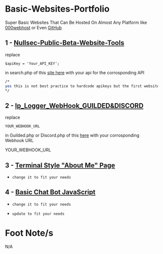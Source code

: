 # Basic-Websites-Portfolio
Super Basic Websites That Can Be Hosted On Almost Any Platform like [000webhost](https://www.000webhost.com) or Even [GitHub](https://github.com)

## 1 - [Nullsec-Public-Beta-Website-Tools](https://sircryptic.github.io/Basic-Websites-Portfolio/Nullsec-Public-Beta-Website-Tools/index.html)

replace

```
$apiKey = 'Your_API_KEY';
```
in search.php of this [site here](https://github.com/SirCryptic/Basic-Websites-Portfolio/tree/main/Nullsec-Public-Beta-Website-Tools)  with your api for the corrosponding API

```bash
/*
yes this is not best practice to hardcode apikeys but the first website with tools is just for basics and a example
*/
```

## 2 - [Ip_Logger_WebHook_GUILDED&DISCORD](https://github.com/SirCryptic/Basic-Websites-Portfolio/tree/main/Ip_Logger_WebHook_GUILDED%26DISCORD)

replace

```
YOUR_WEBHOOK_URL
```
in Guilded.php or Discord.php of this [ here](https://github.com/SirCryptic/Basic-Websites-Portfolio/tree/main/Ip_Logger_WebHook_GUILDED%26DISCORD)  with your corrosponding Webhook URL

YOUR_WEBHOOK_URL


## 3 - [Terminal Style "About Me" Page](https://sircryptic.github.io/Basic-Websites-Portfolio/Terminal%20Style%20About%20Page/index) 

- `change it to fit your needs`

## 4 - [Basic Chat Bot JavaScript](https://sircryptic.github.io/Basic-Websites-Portfolio/Simple-Chat-Bot-JS/index.html)

- `change it to fit your needs`

- `update to fit your needs`

# Foot Note/s
N/A
